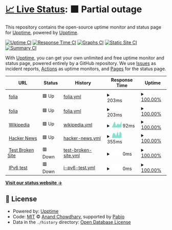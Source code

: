 # [📈 Live Status](https://demo.upptime.js.org): <!--live status--> **🟧 Partial outage**

This repository contains the open-source uptime monitor and status page for [Upptime](https://upptime.js.org), powered by [Upptime](https://github.com/upptime/upptime).

[![Uptime CI](https://github.com/sudeepa14/upptime/workflows/Uptime%20CI/badge.svg)](https://github.com/sudeepa14/upptime/actions?query=workflow%3A%22Uptime+CI%22)
[![Response Time CI](https://github.com/sudeepa14/upptime/workflows/Response%20Time%20CI/badge.svg)](https://github.com/sudeepa14/upptime/actions?query=workflow%3A%22Response+Time+CI%22)
[![Graphs CI](https://github.com/sudeepa14/upptime/workflows/Graphs%20CI/badge.svg)](https://github.com/sudeepa14/upptime/actions?query=workflow%3A%22Graphs+CI%22)
[![Static Site CI](https://github.com/sudeepa14/upptime/workflows/Static%20Site%20CI/badge.svg)](https://github.com/sudeepa14/upptime/actions?query=workflow%3A%22Static+Site+CI%22)
[![Summary CI](https://github.com/sudeepa14/upptime/workflows/Summary%20CI/badge.svg)](https://github.com/sudeepa14/upptime/actions?query=workflow%3A%22Summary+CI%22)

With [Upptime](https://upptime.js.org), you can get your own unlimited and free uptime monitor and status page, powered entirely by a GitHub repository. We use [Issues](https://github.com/upptime/upptime/issues) as incident reports, [Actions](https://github.com/sudeepa14/upptime/actions) as uptime monitors, and [Pages](https://demo.upptime.js.org) for the status page.

<!--start: status pages-->
<!-- This summary is generated by Upptime (https://github.com/upptime/upptime) -->
<!-- Do not edit this manually, your changes will be overwritten -->
<!-- prettier-ignore -->
| URL | Status | History | Response Time | Uptime |
| --- | ------ | ------- | ------------- | ------ |
| <img alt="" src="https://icons.duckduckgo.com/ip3/folia.com.ico" height="13"> [folia](http://folia.com) | 🟩 Up | [folia.yml](https://github.com/Sudeepa14/uptime/commits/HEAD/history/folia.yml) | <details><summary><img alt="Response time graph" src="./graphs/folia/response-time-week.png" height="20"> 203ms</summary><br><a href="https://sudeepa14.github.io/upptime/history/folia"><img alt="Response time 253" src="https://img.shields.io/endpoint?url=https%3A%2F%2Fraw.githubusercontent.com%2FSudeepa14%2Fuptime%2FHEAD%2Fapi%2Ffolia%2Fresponse-time.json"></a><br><a href="https://sudeepa14.github.io/upptime/history/folia"><img alt="24-hour response time 191" src="https://img.shields.io/endpoint?url=https%3A%2F%2Fraw.githubusercontent.com%2FSudeepa14%2Fuptime%2FHEAD%2Fapi%2Ffolia%2Fresponse-time-day.json"></a><br><a href="https://sudeepa14.github.io/upptime/history/folia"><img alt="7-day response time 203" src="https://img.shields.io/endpoint?url=https%3A%2F%2Fraw.githubusercontent.com%2FSudeepa14%2Fuptime%2FHEAD%2Fapi%2Ffolia%2Fresponse-time-week.json"></a><br><a href="https://sudeepa14.github.io/upptime/history/folia"><img alt="30-day response time 420" src="https://img.shields.io/endpoint?url=https%3A%2F%2Fraw.githubusercontent.com%2FSudeepa14%2Fuptime%2FHEAD%2Fapi%2Ffolia%2Fresponse-time-month.json"></a><br><a href="https://sudeepa14.github.io/upptime/history/folia"><img alt="1-year response time 253" src="https://img.shields.io/endpoint?url=https%3A%2F%2Fraw.githubusercontent.com%2FSudeepa14%2Fuptime%2FHEAD%2Fapi%2Ffolia%2Fresponse-time-year.json"></a></details> | <details><summary><a href="https://sudeepa14.github.io/upptime/history/folia">100.00%</a></summary><a href="https://sudeepa14.github.io/upptime/history/folia"><img alt="All-time uptime 99.99%" src="https://img.shields.io/endpoint?url=https%3A%2F%2Fraw.githubusercontent.com%2FSudeepa14%2Fuptime%2FHEAD%2Fapi%2Ffolia%2Fuptime.json"></a><br><a href="https://sudeepa14.github.io/upptime/history/folia"><img alt="24-hour uptime 100.00%" src="https://img.shields.io/endpoint?url=https%3A%2F%2Fraw.githubusercontent.com%2FSudeepa14%2Fuptime%2FHEAD%2Fapi%2Ffolia%2Fuptime-day.json"></a><br><a href="https://sudeepa14.github.io/upptime/history/folia"><img alt="7-day uptime 100.00%" src="https://img.shields.io/endpoint?url=https%3A%2F%2Fraw.githubusercontent.com%2FSudeepa14%2Fuptime%2FHEAD%2Fapi%2Ffolia%2Fuptime-week.json"></a><br><a href="https://sudeepa14.github.io/upptime/history/folia"><img alt="30-day uptime 99.94%" src="https://img.shields.io/endpoint?url=https%3A%2F%2Fraw.githubusercontent.com%2FSudeepa14%2Fuptime%2FHEAD%2Fapi%2Ffolia%2Fuptime-month.json"></a><br><a href="https://sudeepa14.github.io/upptime/history/folia"><img alt="1-year uptime 99.99%" src="https://img.shields.io/endpoint?url=https%3A%2F%2Fraw.githubusercontent.com%2FSudeepa14%2Fuptime%2FHEAD%2Fapi%2Ffolia%2Fuptime-year.json"></a></details>
| <img alt="" src="https://icons.duckduckgo.com/ip3/folia.com.ico" height="13"> [folia](http://folia.com) | 🟩 Up | [folia.yml](https://github.com/Sudeepa14/uptime/commits/HEAD/history/folia.yml) | <details><summary><img alt="Response time graph" src="./graphs/folia/response-time-week.png" height="20"> 203ms</summary><br><a href="https://sudeepa14.github.io/upptime/history/folia"><img alt="Response time 253" src="https://img.shields.io/endpoint?url=https%3A%2F%2Fraw.githubusercontent.com%2FSudeepa14%2Fuptime%2FHEAD%2Fapi%2Ffolia%2Fresponse-time.json"></a><br><a href="https://sudeepa14.github.io/upptime/history/folia"><img alt="24-hour response time 191" src="https://img.shields.io/endpoint?url=https%3A%2F%2Fraw.githubusercontent.com%2FSudeepa14%2Fuptime%2FHEAD%2Fapi%2Ffolia%2Fresponse-time-day.json"></a><br><a href="https://sudeepa14.github.io/upptime/history/folia"><img alt="7-day response time 203" src="https://img.shields.io/endpoint?url=https%3A%2F%2Fraw.githubusercontent.com%2FSudeepa14%2Fuptime%2FHEAD%2Fapi%2Ffolia%2Fresponse-time-week.json"></a><br><a href="https://sudeepa14.github.io/upptime/history/folia"><img alt="30-day response time 420" src="https://img.shields.io/endpoint?url=https%3A%2F%2Fraw.githubusercontent.com%2FSudeepa14%2Fuptime%2FHEAD%2Fapi%2Ffolia%2Fresponse-time-month.json"></a><br><a href="https://sudeepa14.github.io/upptime/history/folia"><img alt="1-year response time 253" src="https://img.shields.io/endpoint?url=https%3A%2F%2Fraw.githubusercontent.com%2FSudeepa14%2Fuptime%2FHEAD%2Fapi%2Ffolia%2Fresponse-time-year.json"></a></details> | <details><summary><a href="https://sudeepa14.github.io/upptime/history/folia">100.00%</a></summary><a href="https://sudeepa14.github.io/upptime/history/folia"><img alt="All-time uptime 99.99%" src="https://img.shields.io/endpoint?url=https%3A%2F%2Fraw.githubusercontent.com%2FSudeepa14%2Fuptime%2FHEAD%2Fapi%2Ffolia%2Fuptime.json"></a><br><a href="https://sudeepa14.github.io/upptime/history/folia"><img alt="24-hour uptime 100.00%" src="https://img.shields.io/endpoint?url=https%3A%2F%2Fraw.githubusercontent.com%2FSudeepa14%2Fuptime%2FHEAD%2Fapi%2Ffolia%2Fuptime-day.json"></a><br><a href="https://sudeepa14.github.io/upptime/history/folia"><img alt="7-day uptime 100.00%" src="https://img.shields.io/endpoint?url=https%3A%2F%2Fraw.githubusercontent.com%2FSudeepa14%2Fuptime%2FHEAD%2Fapi%2Ffolia%2Fuptime-week.json"></a><br><a href="https://sudeepa14.github.io/upptime/history/folia"><img alt="30-day uptime 99.94%" src="https://img.shields.io/endpoint?url=https%3A%2F%2Fraw.githubusercontent.com%2FSudeepa14%2Fuptime%2FHEAD%2Fapi%2Ffolia%2Fuptime-month.json"></a><br><a href="https://sudeepa14.github.io/upptime/history/folia"><img alt="1-year uptime 99.99%" src="https://img.shields.io/endpoint?url=https%3A%2F%2Fraw.githubusercontent.com%2FSudeepa14%2Fuptime%2FHEAD%2Fapi%2Ffolia%2Fuptime-year.json"></a></details>
| <img alt="" src="https://icons.duckduckgo.com/ip3/en.wikipedia.org.ico" height="13"> [Wikipedia](https://en.wikipedia.org) | 🟩 Up | [wikipedia.yml](https://github.com/Sudeepa14/uptime/commits/HEAD/history/wikipedia.yml) | <details><summary><img alt="Response time graph" src="./graphs/wikipedia/response-time-week.png" height="20"> 92ms</summary><br><a href="https://sudeepa14.github.io/upptime/history/wikipedia"><img alt="Response time 187" src="https://img.shields.io/endpoint?url=https%3A%2F%2Fraw.githubusercontent.com%2FSudeepa14%2Fuptime%2FHEAD%2Fapi%2Fwikipedia%2Fresponse-time.json"></a><br><a href="https://sudeepa14.github.io/upptime/history/wikipedia"><img alt="24-hour response time 106" src="https://img.shields.io/endpoint?url=https%3A%2F%2Fraw.githubusercontent.com%2FSudeepa14%2Fuptime%2FHEAD%2Fapi%2Fwikipedia%2Fresponse-time-day.json"></a><br><a href="https://sudeepa14.github.io/upptime/history/wikipedia"><img alt="7-day response time 92" src="https://img.shields.io/endpoint?url=https%3A%2F%2Fraw.githubusercontent.com%2FSudeepa14%2Fuptime%2FHEAD%2Fapi%2Fwikipedia%2Fresponse-time-week.json"></a><br><a href="https://sudeepa14.github.io/upptime/history/wikipedia"><img alt="30-day response time 176" src="https://img.shields.io/endpoint?url=https%3A%2F%2Fraw.githubusercontent.com%2FSudeepa14%2Fuptime%2FHEAD%2Fapi%2Fwikipedia%2Fresponse-time-month.json"></a><br><a href="https://sudeepa14.github.io/upptime/history/wikipedia"><img alt="1-year response time 187" src="https://img.shields.io/endpoint?url=https%3A%2F%2Fraw.githubusercontent.com%2FSudeepa14%2Fuptime%2FHEAD%2Fapi%2Fwikipedia%2Fresponse-time-year.json"></a></details> | <details><summary><a href="https://sudeepa14.github.io/upptime/history/wikipedia">100.00%</a></summary><a href="https://sudeepa14.github.io/upptime/history/wikipedia"><img alt="All-time uptime 100.00%" src="https://img.shields.io/endpoint?url=https%3A%2F%2Fraw.githubusercontent.com%2FSudeepa14%2Fuptime%2FHEAD%2Fapi%2Fwikipedia%2Fuptime.json"></a><br><a href="https://sudeepa14.github.io/upptime/history/wikipedia"><img alt="24-hour uptime 100.00%" src="https://img.shields.io/endpoint?url=https%3A%2F%2Fraw.githubusercontent.com%2FSudeepa14%2Fuptime%2FHEAD%2Fapi%2Fwikipedia%2Fuptime-day.json"></a><br><a href="https://sudeepa14.github.io/upptime/history/wikipedia"><img alt="7-day uptime 100.00%" src="https://img.shields.io/endpoint?url=https%3A%2F%2Fraw.githubusercontent.com%2FSudeepa14%2Fuptime%2FHEAD%2Fapi%2Fwikipedia%2Fuptime-week.json"></a><br><a href="https://sudeepa14.github.io/upptime/history/wikipedia"><img alt="30-day uptime 100.00%" src="https://img.shields.io/endpoint?url=https%3A%2F%2Fraw.githubusercontent.com%2FSudeepa14%2Fuptime%2FHEAD%2Fapi%2Fwikipedia%2Fuptime-month.json"></a><br><a href="https://sudeepa14.github.io/upptime/history/wikipedia"><img alt="1-year uptime 100.00%" src="https://img.shields.io/endpoint?url=https%3A%2F%2Fraw.githubusercontent.com%2FSudeepa14%2Fuptime%2FHEAD%2Fapi%2Fwikipedia%2Fuptime-year.json"></a></details>
| <img alt="" src="https://icons.duckduckgo.com/ip3/news.ycombinator.com.ico" height="13"> [Hacker News](https://news.ycombinator.com) | 🟩 Up | [hacker-news.yml](https://github.com/Sudeepa14/uptime/commits/HEAD/history/hacker-news.yml) | <details><summary><img alt="Response time graph" src="./graphs/hacker-news/response-time-week.png" height="20"> 355ms</summary><br><a href="https://sudeepa14.github.io/upptime/history/hacker-news"><img alt="Response time 314" src="https://img.shields.io/endpoint?url=https%3A%2F%2Fraw.githubusercontent.com%2FSudeepa14%2Fuptime%2FHEAD%2Fapi%2Fhacker-news%2Fresponse-time.json"></a><br><a href="https://sudeepa14.github.io/upptime/history/hacker-news"><img alt="24-hour response time 450" src="https://img.shields.io/endpoint?url=https%3A%2F%2Fraw.githubusercontent.com%2FSudeepa14%2Fuptime%2FHEAD%2Fapi%2Fhacker-news%2Fresponse-time-day.json"></a><br><a href="https://sudeepa14.github.io/upptime/history/hacker-news"><img alt="7-day response time 355" src="https://img.shields.io/endpoint?url=https%3A%2F%2Fraw.githubusercontent.com%2FSudeepa14%2Fuptime%2FHEAD%2Fapi%2Fhacker-news%2Fresponse-time-week.json"></a><br><a href="https://sudeepa14.github.io/upptime/history/hacker-news"><img alt="30-day response time 376" src="https://img.shields.io/endpoint?url=https%3A%2F%2Fraw.githubusercontent.com%2FSudeepa14%2Fuptime%2FHEAD%2Fapi%2Fhacker-news%2Fresponse-time-month.json"></a><br><a href="https://sudeepa14.github.io/upptime/history/hacker-news"><img alt="1-year response time 314" src="https://img.shields.io/endpoint?url=https%3A%2F%2Fraw.githubusercontent.com%2FSudeepa14%2Fuptime%2FHEAD%2Fapi%2Fhacker-news%2Fresponse-time-year.json"></a></details> | <details><summary><a href="https://sudeepa14.github.io/upptime/history/hacker-news">100.00%</a></summary><a href="https://sudeepa14.github.io/upptime/history/hacker-news"><img alt="All-time uptime 100.00%" src="https://img.shields.io/endpoint?url=https%3A%2F%2Fraw.githubusercontent.com%2FSudeepa14%2Fuptime%2FHEAD%2Fapi%2Fhacker-news%2Fuptime.json"></a><br><a href="https://sudeepa14.github.io/upptime/history/hacker-news"><img alt="24-hour uptime 100.00%" src="https://img.shields.io/endpoint?url=https%3A%2F%2Fraw.githubusercontent.com%2FSudeepa14%2Fuptime%2FHEAD%2Fapi%2Fhacker-news%2Fuptime-day.json"></a><br><a href="https://sudeepa14.github.io/upptime/history/hacker-news"><img alt="7-day uptime 100.00%" src="https://img.shields.io/endpoint?url=https%3A%2F%2Fraw.githubusercontent.com%2FSudeepa14%2Fuptime%2FHEAD%2Fapi%2Fhacker-news%2Fuptime-week.json"></a><br><a href="https://sudeepa14.github.io/upptime/history/hacker-news"><img alt="30-day uptime 99.76%" src="https://img.shields.io/endpoint?url=https%3A%2F%2Fraw.githubusercontent.com%2FSudeepa14%2Fuptime%2FHEAD%2Fapi%2Fhacker-news%2Fuptime-month.json"></a><br><a href="https://sudeepa14.github.io/upptime/history/hacker-news"><img alt="1-year uptime 99.98%" src="https://img.shields.io/endpoint?url=https%3A%2F%2Fraw.githubusercontent.com%2FSudeepa14%2Fuptime%2FHEAD%2Fapi%2Fhacker-news%2Fuptime-year.json"></a></details>
| <img alt="" src="https://icons.duckduckgo.com/ip3/thissitedoesnotexist.koj.co.ico" height="13"> [Test Broken Site](https://thissitedoesnotexist.koj.co) | 🟥 Down | [test-broken-site.yml](https://github.com/Sudeepa14/uptime/commits/HEAD/history/test-broken-site.yml) | <details><summary><img alt="Response time graph" src="./graphs/test-broken-site/response-time-week.png" height="20"> 0ms</summary><br><a href="https://sudeepa14.github.io/upptime/history/test-broken-site"><img alt="Response time 0" src="https://img.shields.io/endpoint?url=https%3A%2F%2Fraw.githubusercontent.com%2FSudeepa14%2Fuptime%2FHEAD%2Fapi%2Ftest-broken-site%2Fresponse-time.json"></a><br><a href="https://sudeepa14.github.io/upptime/history/test-broken-site"><img alt="24-hour response time 0" src="https://img.shields.io/endpoint?url=https%3A%2F%2Fraw.githubusercontent.com%2FSudeepa14%2Fuptime%2FHEAD%2Fapi%2Ftest-broken-site%2Fresponse-time-day.json"></a><br><a href="https://sudeepa14.github.io/upptime/history/test-broken-site"><img alt="7-day response time 0" src="https://img.shields.io/endpoint?url=https%3A%2F%2Fraw.githubusercontent.com%2FSudeepa14%2Fuptime%2FHEAD%2Fapi%2Ftest-broken-site%2Fresponse-time-week.json"></a><br><a href="https://sudeepa14.github.io/upptime/history/test-broken-site"><img alt="30-day response time 0" src="https://img.shields.io/endpoint?url=https%3A%2F%2Fraw.githubusercontent.com%2FSudeepa14%2Fuptime%2FHEAD%2Fapi%2Ftest-broken-site%2Fresponse-time-month.json"></a><br><a href="https://sudeepa14.github.io/upptime/history/test-broken-site"><img alt="1-year response time 0" src="https://img.shields.io/endpoint?url=https%3A%2F%2Fraw.githubusercontent.com%2FSudeepa14%2Fuptime%2FHEAD%2Fapi%2Ftest-broken-site%2Fresponse-time-year.json"></a></details> | <details><summary><a href="https://sudeepa14.github.io/upptime/history/test-broken-site">100.00%</a></summary><a href="https://sudeepa14.github.io/upptime/history/test-broken-site"><img alt="All-time uptime 100.00%" src="https://img.shields.io/endpoint?url=https%3A%2F%2Fraw.githubusercontent.com%2FSudeepa14%2Fuptime%2FHEAD%2Fapi%2Ftest-broken-site%2Fuptime.json"></a><br><a href="https://sudeepa14.github.io/upptime/history/test-broken-site"><img alt="24-hour uptime 100.00%" src="https://img.shields.io/endpoint?url=https%3A%2F%2Fraw.githubusercontent.com%2FSudeepa14%2Fuptime%2FHEAD%2Fapi%2Ftest-broken-site%2Fuptime-day.json"></a><br><a href="https://sudeepa14.github.io/upptime/history/test-broken-site"><img alt="7-day uptime 100.00%" src="https://img.shields.io/endpoint?url=https%3A%2F%2Fraw.githubusercontent.com%2FSudeepa14%2Fuptime%2FHEAD%2Fapi%2Ftest-broken-site%2Fuptime-week.json"></a><br><a href="https://sudeepa14.github.io/upptime/history/test-broken-site"><img alt="30-day uptime 100.00%" src="https://img.shields.io/endpoint?url=https%3A%2F%2Fraw.githubusercontent.com%2FSudeepa14%2Fuptime%2FHEAD%2Fapi%2Ftest-broken-site%2Fuptime-month.json"></a><br><a href="https://sudeepa14.github.io/upptime/history/test-broken-site"><img alt="1-year uptime 100.00%" src="https://img.shields.io/endpoint?url=https%3A%2F%2Fraw.githubusercontent.com%2FSudeepa14%2Fuptime%2FHEAD%2Fapi%2Ftest-broken-site%2Fuptime-year.json"></a></details>
| <img alt="" src="https://icons.duckduckgo.com/ip3/null.ico" height="13"> [IPv6 test](forwardemail.net) | 🟥 Down | [i-pv6-test.yml](https://github.com/Sudeepa14/uptime/commits/HEAD/history/i-pv6-test.yml) | <details><summary><img alt="Response time graph" src="./graphs/i-pv6-test/response-time-week.png" height="20"> 0ms</summary><br><a href="https://sudeepa14.github.io/upptime/history/i-pv6-test"><img alt="Response time 0" src="https://img.shields.io/endpoint?url=https%3A%2F%2Fraw.githubusercontent.com%2FSudeepa14%2Fuptime%2FHEAD%2Fapi%2Fi-pv6-test%2Fresponse-time.json"></a><br><a href="https://sudeepa14.github.io/upptime/history/i-pv6-test"><img alt="24-hour response time 0" src="https://img.shields.io/endpoint?url=https%3A%2F%2Fraw.githubusercontent.com%2FSudeepa14%2Fuptime%2FHEAD%2Fapi%2Fi-pv6-test%2Fresponse-time-day.json"></a><br><a href="https://sudeepa14.github.io/upptime/history/i-pv6-test"><img alt="7-day response time 0" src="https://img.shields.io/endpoint?url=https%3A%2F%2Fraw.githubusercontent.com%2FSudeepa14%2Fuptime%2FHEAD%2Fapi%2Fi-pv6-test%2Fresponse-time-week.json"></a><br><a href="https://sudeepa14.github.io/upptime/history/i-pv6-test"><img alt="30-day response time 0" src="https://img.shields.io/endpoint?url=https%3A%2F%2Fraw.githubusercontent.com%2FSudeepa14%2Fuptime%2FHEAD%2Fapi%2Fi-pv6-test%2Fresponse-time-month.json"></a><br><a href="https://sudeepa14.github.io/upptime/history/i-pv6-test"><img alt="1-year response time 0" src="https://img.shields.io/endpoint?url=https%3A%2F%2Fraw.githubusercontent.com%2FSudeepa14%2Fuptime%2FHEAD%2Fapi%2Fi-pv6-test%2Fresponse-time-year.json"></a></details> | <details><summary><a href="https://sudeepa14.github.io/upptime/history/i-pv6-test">100.00%</a></summary><a href="https://sudeepa14.github.io/upptime/history/i-pv6-test"><img alt="All-time uptime 100.00%" src="https://img.shields.io/endpoint?url=https%3A%2F%2Fraw.githubusercontent.com%2FSudeepa14%2Fuptime%2FHEAD%2Fapi%2Fi-pv6-test%2Fuptime.json"></a><br><a href="https://sudeepa14.github.io/upptime/history/i-pv6-test"><img alt="24-hour uptime 100.00%" src="https://img.shields.io/endpoint?url=https%3A%2F%2Fraw.githubusercontent.com%2FSudeepa14%2Fuptime%2FHEAD%2Fapi%2Fi-pv6-test%2Fuptime-day.json"></a><br><a href="https://sudeepa14.github.io/upptime/history/i-pv6-test"><img alt="7-day uptime 100.00%" src="https://img.shields.io/endpoint?url=https%3A%2F%2Fraw.githubusercontent.com%2FSudeepa14%2Fuptime%2FHEAD%2Fapi%2Fi-pv6-test%2Fuptime-week.json"></a><br><a href="https://sudeepa14.github.io/upptime/history/i-pv6-test"><img alt="30-day uptime 100.00%" src="https://img.shields.io/endpoint?url=https%3A%2F%2Fraw.githubusercontent.com%2FSudeepa14%2Fuptime%2FHEAD%2Fapi%2Fi-pv6-test%2Fuptime-month.json"></a><br><a href="https://sudeepa14.github.io/upptime/history/i-pv6-test"><img alt="1-year uptime 100.00%" src="https://img.shields.io/endpoint?url=https%3A%2F%2Fraw.githubusercontent.com%2FSudeepa14%2Fuptime%2FHEAD%2Fapi%2Fi-pv6-test%2Fuptime-year.json"></a></details>

<!--end: status pages-->

[**Visit our status website →**](https://demo.upptime.js.org)

## 📄 License

- Powered by: [Upptime](https://github.com/upptime/upptime)
- Code: [MIT](./LICENSE) © [Anand Chowdhary](https://anandchowdhary.com), supported by [Pabio](https://pabio.com)
- Data in the `./history` directory: [Open Database License](https://opendatacommons.org/licenses/odbl/1-0/)
